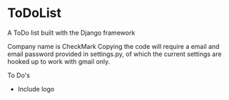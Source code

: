 # ToDoList
A ToDo list built with the Django framework

Company name is CheckMark
Copying the code will require a email and email password provided in 
settings.py, of which the current settings are hooked up to work with gmail only.


To Do's
- Include logo